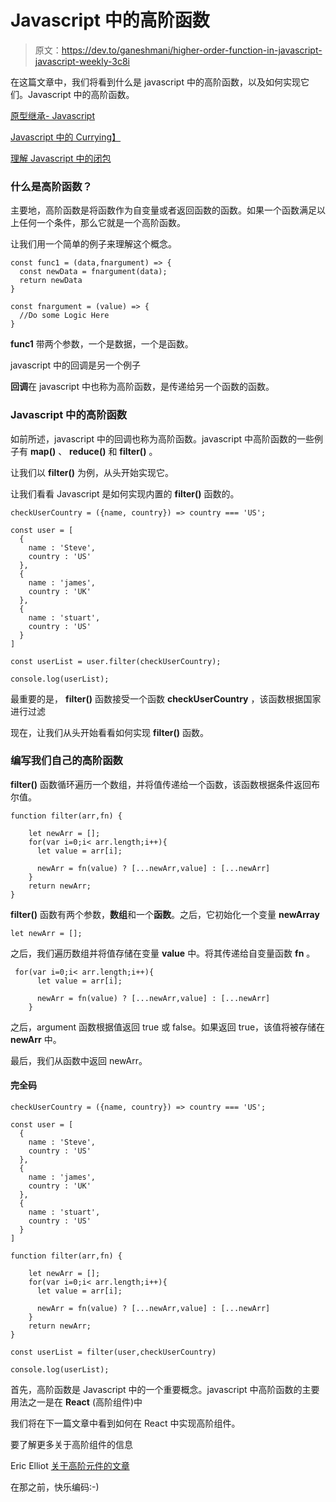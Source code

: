 # Javascript 中的高阶函数

> 原文：<https://dev.to/ganeshmani/higher-order-function-in-javascript-javascript-weekly-3c8i>

在这篇文章中，我们将看到什么是 javascript 中的高阶函数，以及如何实现它们。Javascript 中的高阶函数。

[原型继承- Javascript](https://cloudnweb.dev/2019/07/prototypal-inheritance-javascript-weekly/)

[Javascript 中的 Currying】](https://cloudnweb.dev/2019/07/currying-in-javascript-javascript-weekly/)

[理解 Javascript 中的闭包](https://cloudnweb.dev/2019/07/understanding-closures-in-javascript-javascript-weekly/)

### 什么是高阶函数？

主要地，高阶函数是将函数作为自变量或者返回函数的函数。如果一个函数满足以上任何一个条件，那么它就是一个高阶函数。

让我们用一个简单的例子来理解这个概念。

```
const func1 = (data,fnargument) => {
  const newData = fnargument(data);
  return newData
}

const fnargument = (value) => {
  //Do some Logic Here
}
```

**func1** 带两个参数，一个是数据，一个是函数。

javascript 中的回调是另一个例子

**回调**在 javascript 中也称为高阶函数，是传递给另一个函数的函数。

### Javascript 中的高阶函数

如前所述，javascript 中的回调也称为高阶函数。javascript 中高阶函数的一些例子有 **map()** 、 **reduce()** 和 **filter()** 。

让我们以 **filter()** 为例，从头开始实现它。

让我们看看 Javascript 是如何实现内置的 **filter()** 函数的。

```
checkUserCountry = ({name, country}) => country === 'US';

const user = [
  {
    name : 'Steve',
    country : 'US'
  },
  {
    name : 'james',
    country : 'UK'
  },
  {
    name : 'stuart',
    country : 'US'
  }
]

const userList = user.filter(checkUserCountry);

console.log(userList);
```

最重要的是， **filter()** 函数接受一个函数 **checkUserCountry** ，该函数根据国家进行过滤

现在，让我们从头开始看看如何实现 **filter()** 函数。

### **编写我们自己的高阶函数**

**filter()** 函数循环遍历一个数组，并将值传递给一个函数，该函数根据条件返回布尔值。

```
function filter(arr,fn) {

    let newArr = [];
    for(var i=0;i< arr.length;i++){
      let value = arr[i];

      newArr = fn(value) ? [...newArr,value] : [...newArr]
    }
    return newArr;
} 
```

**filter()** 函数有两个参数，**数组**和一个**函数**。之后，它初始化一个变量 **newArray**

```
let newArr = [];
```

之后，我们遍历数组并将值存储在变量 **value** 中。将其传递给自变量函数 **fn** 。

```
 for(var i=0;i< arr.length;i++){
      let value = arr[i];

      newArr = fn(value) ? [...newArr,value] : [...newArr]
    }
```

之后，argument 函数根据值返回 true 或 false。如果返回 true，该值将被存储在 **newArr** 中。

最后，我们从函数中返回 newArr。

#### 完全码

```
checkUserCountry = ({name, country}) => country === 'US';

const user = [
  {
    name : 'Steve',
    country : 'US'
  },
  {
    name : 'james',
    country : 'UK'
  },
  {
    name : 'stuart',
    country : 'US'
  }
]

function filter(arr,fn) {

    let newArr = [];
    for(var i=0;i< arr.length;i++){
      let value = arr[i];

      newArr = fn(value) ? [...newArr,value] : [...newArr]
    }
    return newArr;
} 

const userList = filter(user,checkUserCountry)

console.log(userList);
```

首先，高阶函数是 Javascript 中的一个重要概念。javascript 中高阶函数的主要用法之一是在 **React** (高阶组件)中

我们将在下一篇文章中看到如何在 React 中实现高阶组件。

要了解更多关于高阶组件的信息

Eric Elliot [关于高阶元件的文章](https://medium.com/javascript-scene/do-react-hooks-replace-higher-order-components-hocs-7ae4a08b7b58)

在那之前，快乐编码:-)